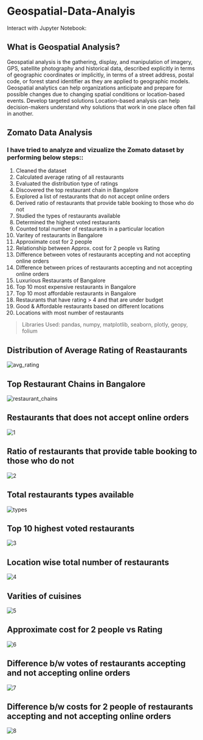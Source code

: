 # Geospatial-Data-Analyis

Interact with Jupyter Notebook:


## What is Geospatial Analysis?
Geospatial analysis is the gathering, display, and manipulation of imagery, GPS, satellite photography and historical data, described explicitly in terms of geographic coordinates or implicitly, in terms of a street address, postal code, or forest stand identifier as they are applied to geographic models. Geospatial analytics can help organizations anticipate and prepare for possible changes due to changing spatial conditions or location-based events. Develop targeted solutions Location-based analysis can help decision-makers understand why solutions that work in one place often fail in another.



## Zomato Data Analysis

### I have tried to analyze and vizualize the Zomato dataset by performing below steps::
1. Cleaned the dataset
2. Calculated average rating of all restaurants
3. Evaluated the distribution type of ratings
4. Discovered the top restaurant chain in Bangalore
5. Explored a list of restaurants that do not accept online orders
6. Derived ratio of restaurants that provide table booking to those who do not
7. Studied the types of restaurants available
8. Determined the highest voted restaurants
9. Counted total number of restaurants in a particular location
10. Varitey of restaurants in Bangalore
11. Approximate cost for 2 people
12. Relationship between Approx. cost for 2 people vs Rating
13. Difference between votes of restaurants accepting and not accepting online orders
14. Difference between prices of restaurants accepting and not accepting online orders
15. Luxurious Restaurants of Bangalore
16. Top 10 most expensive restaurants in Bangalore
17. Top 10 most affordable restaurants in Bangalore
18. Restaurants that have rating > 4 and that are under budget
19. Good & Affordable restaurants based on different locations
20. Locations with most number of restaurants

> Libraries Used: pandas, numpy, matplotlib, seaborn, plotly, geopy, folium

## Distribution of Average Rating of Reastaurants
![avg_rating](https://user-images.githubusercontent.com/30564193/118870244-51be9280-b8b4-11eb-828d-0c2fab04b7d3.png)

## Top Restaurant Chains in Bangalore
![restaurant_chains](https://user-images.githubusercontent.com/30564193/118870730-df01e700-b8b4-11eb-9dd0-483ac4751d12.png)

## Restaurants that does not accept online orders
![1](https://user-images.githubusercontent.com/30564193/118871182-546db780-b8b5-11eb-91c2-86d9e3dc89c8.png)

## Ratio of restaurants that provide table booking to those who do not
![2](https://user-images.githubusercontent.com/30564193/118871568-b0384080-b8b5-11eb-9df1-6dd5b918b802.png)

## Total restaurants types available
![types](https://user-images.githubusercontent.com/30564193/118872041-29379800-b8b6-11eb-8c24-155946c99597.png)

## Top 10 highest voted restaurants
![3](https://user-images.githubusercontent.com/30564193/118872235-55ebaf80-b8b6-11eb-80b4-bdb84a61e66b.png)

## Location wise total number of restaurants
![4](https://user-images.githubusercontent.com/30564193/118872369-7d427c80-b8b6-11eb-8f96-ae1a2a0f6a0f.png)

## Varities of cuisines
![5](https://user-images.githubusercontent.com/30564193/118872476-9a774b00-b8b6-11eb-891a-5ec43cc98cd6.png)

## Approximate cost for 2 people vs Rating
![6](https://user-images.githubusercontent.com/30564193/118872695-d90d0580-b8b6-11eb-9a5e-41c2c47a5e6d.png)

## Difference b/w votes of restaurants accepting and not accepting online orders
![7](https://user-images.githubusercontent.com/30564193/118872784-f5a93d80-b8b6-11eb-9df8-5ee1e1435310.png)

## Difference b/w costs for 2 people of restaurants accepting and not accepting online orders
![8](https://user-images.githubusercontent.com/30564193/118872956-27220900-b8b7-11eb-96dd-ca5478a892f2.png)

##




